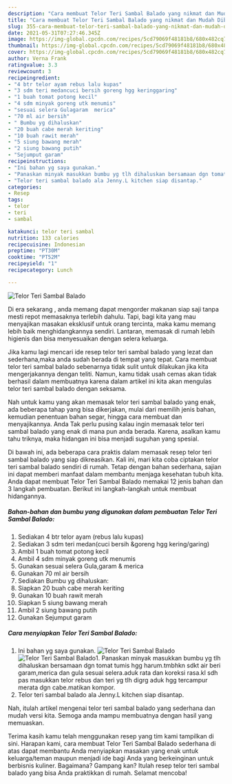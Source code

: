 ```yaml
---
description: "Cara membuat Telor Teri Sambal Balado yang nikmat dan Mudah Dibuat"
title: "Cara membuat Telor Teri Sambal Balado yang nikmat dan Mudah Dibuat"
slug: 355-cara-membuat-telor-teri-sambal-balado-yang-nikmat-dan-mudah-dibuat
date: 2021-05-31T07:27:46.345Z
image: https://img-global.cpcdn.com/recipes/5cd79069f48181b8/680x482cq70/telor-teri-sambal-balado-foto-resep-utama.jpg
thumbnail: https://img-global.cpcdn.com/recipes/5cd79069f48181b8/680x482cq70/telor-teri-sambal-balado-foto-resep-utama.jpg
cover: https://img-global.cpcdn.com/recipes/5cd79069f48181b8/680x482cq70/telor-teri-sambal-balado-foto-resep-utama.jpg
author: Verna Frank
ratingvalue: 3.3
reviewcount: 3
recipeingredient:
- "4 btr telor ayam rebus lalu kupas"
- "3 sdm teri medancuci bersih goreng hgg keringgaring"
- "1 buah tomat potong kecil"
- "4 sdm minyak goreng utk menumis"
- "sesuai selera Gulagaram  merica"
- "70 ml air bersih"
- " Bumbu yg dihaluskan"
- "20 buah cabe merah keriting"
- "10 buah rawit merah"
- "5 siung bawang merah"
- "2 siung bawang putih"
- "Sejumput garam"
recipeinstructions:
- "Ini bahan yg saya gunakan."
- "Panaskan minyak masukkan bumbu yg tlh dihaluskan bersamaan dgn tomat tumis hgg harum.tmbhkn sdkt air beri garam,merica dan gula sesuai selera.aduk rata dan koreksi rasa.kl sdh pas masukkan telor rebus dan teri yg tlh digrg aduk hgg tercampur merata dgn cabe.matikan kompor."
- "Telor teri sambal balado ala Jenny.L kitchen siap disantap."
categories:
- Resep
tags:
- telor
- teri
- sambal

katakunci: telor teri sambal 
nutrition: 133 calories
recipecuisine: Indonesian
preptime: "PT30M"
cooktime: "PT52M"
recipeyield: "1"
recipecategory: Lunch

---
```



![Telor Teri Sambal Balado](https://img-global.cpcdn.com/recipes/5cd79069f48181b8/680x482cq70/telor-teri-sambal-balado-foto-resep-utama.jpg)

Di era  sekarang , anda memang dapat mengorder makanan siap saji tanpa mesti repot memasaknya terlebih dahulu. Tapi, bagi kita yang mau menyajikan masakan eksklusif untuk orang tercinta, maka kamu memang lebih baik menghidangkannya sendiri. Lantaran, memasak di rumah lebih higienis dan bisa menyesuaikan dengan selera keluarga.

Jika kamu lagi mencari ide resep telor teri sambal balado yang lezat dan sederhana,maka anda sudah berada di tempat yang tepat. Cara membuat telor teri sambal balado  sebenarnya tidak sulit untuk dilakukan jika kita mengerjakannya dengan teliti. Namun, kamu tidak usah cemas akan tidak berhasil dalam membuatnya 
karena dalam artikel ini kita akan mengulas telor teri sambal balado dengan seksama.  



Nah untuk kamu yang akan memasak telor teri sambal balado yang enak, ada beberapa tahap yang bisa dikerjakan, mulai dari memilih jenis bahan, kemudian penentuan bahan segar, hingga cara membuat dan menyajikannya. Anda Tak perlu pusing kalau ingin memasak telor teri sambal balado yang enak di mana pun anda berada. Karena, asalkan kamu  tahu triknya, maka hidangan ini bisa menjadi suguhan yang spesial.

Di bawah ini, ada beberapa cara praktis  dalam memasak resep telor teri sambal balado yang siap dikreasikan. Kali ini, mari kita coba ciptakan telor teri sambal balado sendiri di rumah. Tetap dengan bahan sederhana, sajian ini dapat memberi manfaat dalam membantu menjaga kesehatan tubuh kita. Anda dapat membuat Telor Teri Sambal Balado memakai 12 jenis bahan dan 3 langkah pembuatan. Berikut ini langkah-langkah untuk membuat hidangannya.

<!--inarticleads1-->

##### Bahan-bahan dan bumbu yang digunakan dalam pembuatan Telor Teri Sambal Balado:

1. Sediakan 4 btr telor ayam (rebus lalu kupas)
1. Sediakan 3 sdm teri medan(cuci bersih &amp;goreng hgg kering/garing)
1. Ambil 1 buah tomat potong kecil
1. Ambil 4 sdm minyak goreng utk menumis
1. Gunakan sesuai selera Gula,garam &amp; merica
1. Gunakan 70 ml air bersih
1. Sediakan  Bumbu yg dihaluskan:
1. Siapkan 20 buah cabe merah keriting
1. Gunakan 10 buah rawit merah
1. Siapkan 5 siung bawang merah
1. Ambil 2 siung bawang putih
1. Gunakan Sejumput garam




<!--inarticleads2-->

##### Cara menyiapkan Telor Teri Sambal Balado:

1. Ini bahan yg saya gunakan.
<img src="https://img-global.cpcdn.com/steps/b10411546415323f/160x128cq70/telor-teri-sambal-balado-langkah-memasak-1-foto.jpg" alt="Telor Teri Sambal Balado"><img src="https://img-global.cpcdn.com/steps/a9d629af0089e2d8/160x128cq70/telor-teri-sambal-balado-langkah-memasak-1-foto.jpg" alt="Telor Teri Sambal Balado">1. Panaskan minyak masukkan bumbu yg tlh dihaluskan bersamaan dgn tomat tumis hgg harum.tmbhkn sdkt air beri garam,merica dan gula sesuai selera.aduk rata dan koreksi rasa.kl sdh pas masukkan telor rebus dan teri yg tlh digrg aduk hgg tercampur merata dgn cabe.matikan kompor.
1. Telor teri sambal balado ala Jenny.L kitchen siap disantap.




Nah, itulah artikel mengenai  telor teri sambal balado  yang sederhana dan mudah versi kita. Semoga anda mampu membuatnya dengan hasil yang memuaskan. 

Terima kasih kamu telah menggunakan resep yang tim kami tampilkan di sini. Harapan kami, cara membuat  Telor Teri Sambal Balado sederhana di atas dapat membantu Anda menyiapkan masakan yang enak untuk keluarga/teman maupun menjadi ide bagi Anda yang berkeinginan untuk berbisnis kuliner. Bagaimana? Gampang kan? Itulah resep telor teri sambal balado yang bisa Anda praktikkan di rumah. Selamat mencoba!

